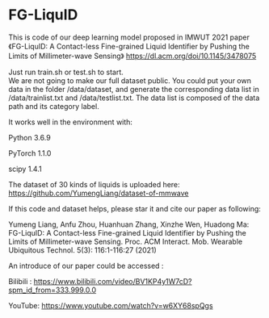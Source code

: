 # FG-LiquID
This is code of our deep learning model proposed in IMWUT 2021 paper 《FG-LiquID: A Contact-less Fine-grained Liquid Identifier by Pushing the Limits of Millimeter-wave Sensing》
https://dl.acm.org/doi/10.1145/3478075

Just run train.sh or test.sh to start.  
We are not going to make our full dataset public. 
You could put your own data in the folder /data/dataset, and generate the corresponding data list in /data/trainlist.txt and /data/testlist.txt.  The data list is composed of the data path and its category label.

It works well in the environment with:

Python 3.6.9

PyTorch 1.1.0

scipy 1.4.1


The dataset of 30 kinds of liquids is uploaded here:  https://github.com/YumengLiang/dataset-of-mmwave

If this code and dataset helps, please star it and cite our paper as following:

Yumeng Liang, Anfu Zhou, Huanhuan Zhang, Xinzhe Wen, Huadong Ma:
FG-LiquID: A Contact-less Fine-grained Liquid Identifier by Pushing the Limits of Millimeter-wave Sensing. Proc. ACM Interact. Mob. Wearable Ubiquitous Technol. 5(3): 116:1-116:27 (2021)


An introduce of our paper could be accessed :

Bilibili : https://www.bilibili.com/video/BV1KP4y1W7cD?spm_id_from=333.999.0.0

YouTube: https://www.youtube.com/watch?v=w6XY68spQgs
